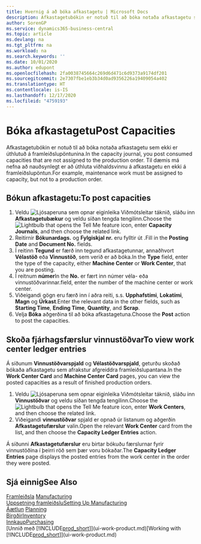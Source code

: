 ```yaml
---
title: Hvernig á að bóka afkastagetu | Microsoft Docs
description: Afkastagetubókin er notuð til að bóka notaða afkastagetu sem ekki er úthlutuð á framleiðslupöntunina. Til dæmis má nefna að nauðsynlegt er að úthluta viðhaldsvinnu á afkastagetu en ekki á framleiðslupöntun.
author: SorenGP
ms.service: dynamics365-business-central
ms.topic: article
ms.devlang: na
ms.tgt_pltfrm: na
ms.workload: na
ms.search.keywords: ''
ms.date: 10/01/2020
ms.author: edupont
ms.openlocfilehash: 2fa0038745664c269d6d471c6d9373a9174df201
ms.sourcegitcommit: 2e7307fbe1eb3b34d0ad9356226a19409054a402
ms.translationtype: HT
ms.contentlocale: is-IS
ms.lasthandoff: 12/17/2020
ms.locfileid: "4759193"
---
```

# <a name="post-capacities"></a><span data-ttu-id="096ac-104">Bóka afkastagetu</span><span class="sxs-lookup"><span data-stu-id="096ac-104">Post Capacities</span></span>
<span data-ttu-id="096ac-105">Afkastagetubókin er notuð til að bóka notaða afkastagetu sem ekki er úthlutuð á framleiðslupöntunina.</span><span class="sxs-lookup"><span data-stu-id="096ac-105">In the capacity journal, you post consumed capacities that are not assigned to the production order.</span></span> <span data-ttu-id="096ac-106">Til dæmis má nefna að nauðsynlegt er að úthluta viðhaldsvinnu á afkastagetu en ekki á framleiðslupöntun.</span><span class="sxs-lookup"><span data-stu-id="096ac-106">For example, maintenance work must be assigned to capacity, but not to a production order.</span></span>  

## <a name="to-post-capacities"></a><span data-ttu-id="096ac-107">Bókun afkastagetu:</span><span class="sxs-lookup"><span data-stu-id="096ac-107">To post capacities</span></span>  
1.  <span data-ttu-id="096ac-108">Veldu ![Ljósaperuna sem opnar eiginleika Viðmótsleitar](media/ui-search/search_small.png "Segðu mér hvað þú vilt gera") táknið, sláðu inn **Afkastagetubækur** og veldu síðan tengda tengilinn.</span><span class="sxs-lookup"><span data-stu-id="096ac-108">Choose the ![Lightbulb that opens the Tell Me feature](media/ui-search/search_small.png "Tell me what you want to do") icon, enter **Capacity Journals**, and then choose the related link.</span></span>  
2.  <span data-ttu-id="096ac-109">Reitirnir **Bókunardags.** og **Fylgiskjal nr.** eru fylltir út .</span><span class="sxs-lookup"><span data-stu-id="096ac-109">Fill in the **Posting Date** and **Document No.** fields.</span></span>  
3.  <span data-ttu-id="096ac-110">Í reitinn **Tegund** er færð inn tegund afkastagetunnar, annaðhvort **Vélastöð** eða **Vinnustöð**, sem verið er að bóka.</span><span class="sxs-lookup"><span data-stu-id="096ac-110">In the **Type** field, enter the type of the capacity, either **Machine Center** or **Work Center**, that you are posting.</span></span>  
4.  <span data-ttu-id="096ac-111">Í reitnum **númer**</span><span class="sxs-lookup"><span data-stu-id="096ac-111">In the **No.**</span></span> <span data-ttu-id="096ac-112">er fært inn númer véla- eða vinnustöðvarinnar.</span><span class="sxs-lookup"><span data-stu-id="096ac-112">field, enter the number of the machine center or work center.</span></span>  
5.  <span data-ttu-id="096ac-113">Viðeigandi gögn eru færð inn í aðra reiti, s.s. **Upphafstími**, **Lokatími**, **Magn** og **Úrkast**.</span><span class="sxs-lookup"><span data-stu-id="096ac-113">Enter the relevant data in the other fields, such as **Starting Time**, **Ending Time**, **Quantity**, and **Scrap**.</span></span>  
6.  <span data-ttu-id="096ac-114">Velja **Bóka** aðgerðina til að bóka afkastagetuna.</span><span class="sxs-lookup"><span data-stu-id="096ac-114">Choose the **Post** action to post the capacities.</span></span>  

## <a name="to-view-work-center-ledger-entries"></a><span data-ttu-id="096ac-115">Skoða fjárhagsfærslur vinnustöðvar</span><span class="sxs-lookup"><span data-stu-id="096ac-115">To view work center ledger entries</span></span>  
<span data-ttu-id="096ac-116">Á síðunum **Vinnustöðvarspjald** og **Vélastöðvarspjald**, geturðu skoðað bókaða afkastagetu sem afrakstur afgreiddra framleiðslupantana.</span><span class="sxs-lookup"><span data-stu-id="096ac-116">In the **Work Center Card** and **Machine Center Card** pages, you can view the posted capacities as a result of finished production orders.</span></span>    
1.  <span data-ttu-id="096ac-117">Veldu ![Ljósaperuna sem opnar eiginleika Viðmótsleitar](media/ui-search/search_small.png "Segðu mér hvað þú vilt gera") táknið, sláðu inn **Vinnustöðvar** og veldu síðan tengda tengilinn.</span><span class="sxs-lookup"><span data-stu-id="096ac-117">Choose the ![Lightbulb that opens the Tell Me feature](media/ui-search/search_small.png "Tell me what you want to do") icon, enter **Work Centers**, and then choose the related link.</span></span>  
2.  <span data-ttu-id="096ac-118">Viðeigandi **vinnustöðvar** spjald er opnað úr listanum og aðgerðin **Afkastagetufærslur** valin.</span><span class="sxs-lookup"><span data-stu-id="096ac-118">Open the relevant **Work Center** card from the list, and then choose the **Capacity Ledger Entries** action.</span></span>  

<span data-ttu-id="096ac-119">Á síðunni **Afkastagetufærslur** eru birtar bókuðu færslurnar fyrir vinnustöðina í þeirri röð sem þær voru bókaðar.</span><span class="sxs-lookup"><span data-stu-id="096ac-119">The **Capacity Ledger Entries** page displays the posted entries from the work center in the order they were posted.</span></span>   

## <a name="see-also"></a><span data-ttu-id="096ac-120">Sjá einnig</span><span class="sxs-lookup"><span data-stu-id="096ac-120">See Also</span></span>  
<span data-ttu-id="096ac-121">[Framleiðsla](production-manage-manufacturing.md)  </span><span class="sxs-lookup"><span data-stu-id="096ac-121">[Manufacturing](production-manage-manufacturing.md)  </span></span>  
[<span data-ttu-id="096ac-122">Uppsetning framleiðslu</span><span class="sxs-lookup"><span data-stu-id="096ac-122">Setting Up Manufacturing</span></span>](production-configure-production-processes.md)  
<span data-ttu-id="096ac-123">[Áætlun](production-planning.md)    </span><span class="sxs-lookup"><span data-stu-id="096ac-123">[Planning](production-planning.md)    </span></span>  
[<span data-ttu-id="096ac-124">Birgðir</span><span class="sxs-lookup"><span data-stu-id="096ac-124">Inventory</span></span>](inventory-manage-inventory.md)  
[<span data-ttu-id="096ac-125">Innkaup</span><span class="sxs-lookup"><span data-stu-id="096ac-125">Purchasing</span></span>](purchasing-manage-purchasing.md)  
<span data-ttu-id="096ac-126">[Unnið með [!INCLUDE[prod_short](includes/prod_short.md)]](ui-work-product.md)</span><span class="sxs-lookup"><span data-stu-id="096ac-126">[Working with [!INCLUDE[prod_short](includes/prod_short.md)]](ui-work-product.md)</span></span>
